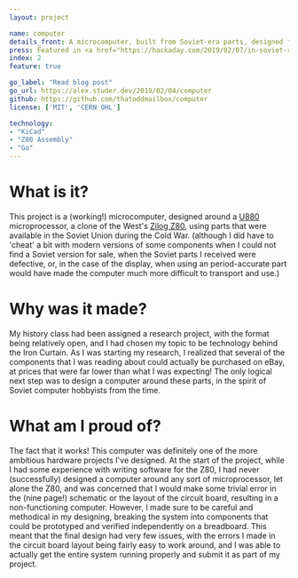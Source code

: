 ```yaml
---
layout: project

name: computer
details_front: A microcomputer, built from Soviet-era parts, designed for a History research project concerning the development of technology behind the Iron Curtain.
press: Featured in <a href="https://hackaday.com/2019/02/07/in-soviet-russia-computer-programs-you/" target="_blank">Hackaday</a> and <a href="https://blog.hackster.io/bringing-the-cold-war-back-with-soviet-era-microcomputer-replica-bc247a233b1f" target="_blank">hackster.io</a>
index: 2
feature: true

go_label: "Read blog post"
go_url: https://alex.studer.dev/2019/02/04/computer
github: https://github.com/thatoddmailbox/computer
license: ['MIT', 'CERN OHL']

technology:
- "KiCad"
- "Z80 Assembly"
- "Go"
---
```

# What is it?
This project is a (working!) microcomputer, designed around a [U880](https://en.wikipedia.org/wiki/U880) microprocessor, a clone of the West's [Zilog Z80](https://en.wikipedia.org/wiki/Zilog_Z80), using parts that were available in the Soviet Union during the Cold War. (although I did have to 'cheat' a bit with modern versions of some components when I could not find a Soviet version for sale, when the Soviet parts I received were defective, or, in the case of the display, when using an period-accurate part would have made the computer much more difficult to transport and use.)

# Why was it made?
My history class had been assigned a research project, with the format being relatively open, and I had chosen my topic to be technology behind the Iron Curtain. As I was starting my research, I realized that several of the components that I was reading about could actually be purchased on eBay, at prices that were far lower than what I was expecting! The only logical next step was to design a computer around these parts, in the spirit of Soviet computer hobbyists from the time.

# What am I proud of?
The fact that it works!  This computer was definitely one of the more ambitious hardware projects I've designed. At the start of the project, while I had some experience with writing software for the Z80, I had never (successfully) designed a computer around any sort of microprocessor, let alone the Z80, and was concerned that I would make some trivial error in the (nine page!) schematic or the layout of the circuit board, resulting in a non-functioning computer. However, I made sure to be careful and methodical in my designing, breaking the system into components that could be prototyped and verified independently on a breadboard. This meant that the final design had very few issues, with the errors I made in the circuit board layout being fairly easy to work around, and I was able to actually get the entire system running properly and submit it as part of my project.
